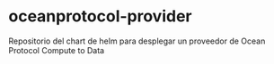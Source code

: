 # oceanprotocol-provider
Repositorio del chart de helm para desplegar un proveedor de Ocean Protocol Compute to Data
